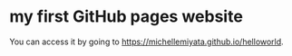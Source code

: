 # my first GitHub pages website

You can access it by going to https://michellemiyata.github.io/helloworld.
